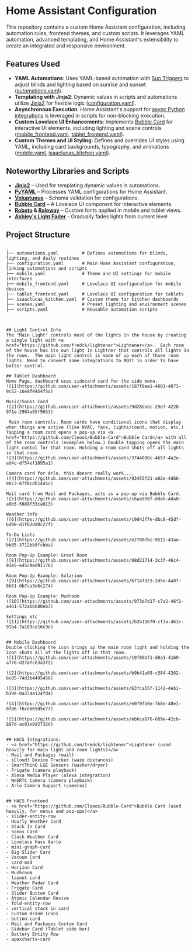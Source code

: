 # Home Assistant Configuration

This repository contains a custom Home Assistant configuration, including automation rules, frontend themes, and custom scripts. It leverages YAML automation, advanced templating, and Home Assistant's extensibility to create an integrated and responsive environment.

## Features Used

- **YAML Automations**: Uses YAML-based automation with [Sun Triggers](https://www.home-assistant.io/docs/automation/trigger/#sun-trigger) to adjust blinds and lighting based on sunrise and sunset ([automations.yaml](./automations.yaml)).
- **Templating with Jinja2**: Dynamic values in scripts and automations utilize [Jinja2](https://jinja.palletsprojects.com/en/3.0.x/) for flexible logic ([configuration.yaml](./configuration.yaml)).
- **Asynchronous Execution**: Home Assistant's support for [async Python integrations](https://docs.python.org/3/library/asyncio.html) is leveraged in scripts for non-blocking execution.
- **Custom Lovelace UI Enhancements**: Implements [Bubble Card](https://github.com/Clooos/Bubble-Card) for interactive UI elements, including lighting and scene controls ([mobile_frontend.yaml](./mobile_frontend.yaml), [tablet_frontend.yaml](./tablet_frontend.yaml)).
- **Custom Themes and UI Styling**: Defines and overrides UI styles using YAML, including card backgrounds, typography, and animations ([mobile.yaml](./mobile.yaml), [isaaclucas_kitchen.yaml](./isaaclucas_kitchen.yaml)).

## Noteworthy Libraries and Scripts

- **[Jinja2](https://jinja.palletsprojects.com/en/3.0.x/)** – Used for templating dynamic values in automations.
- **[PyYAML](https://pyyaml.org/)** – Processes YAML configurations for Home Assistant.
- **[Voluptuous](https://github.com/alecthomas/voluptuous)** – Schema validation for configurations.
- **[Bubble Card](https://github.com/Clooos/Bubble-Card)** – A Lovelace UI component for interactive elements.
- **[Roboto](https://fonts.google.com/specimen/Roboto) & [Raleway](https://fonts.google.com/specimen/Raleway)** – Custom fonts applied in mobile and tablet views.
- **[Ashley's Light Fader](https://community.home-assistant.io/t/ashley-s-light-fader-2-0-fade-lights-and-or-color-temperature-with-your-choice-of-easing-curves-including-ease-in-ease-out-and-ease-in-out/584077)** - Gradually fades lights from current level
## Project Structure

```plaintext
.
├── automations.yaml         # Defines automations for blinds, lighting, and daily routines
├── configuration.yaml       # Main Home Assistant configuration, linking automations and scripts
├── mobile.yaml              # Theme and UI settings for mobile interfaces
├── mobile_frontend.yaml     # Lovelace UI configuration for mobile devices
├── tablet_frontend.yaml     # Lovelace UI configuration for tablets
├── isaaclucas_kitchen.yaml  # Custom theme for kitchen dashboards
├── scenes.yaml              # Preset lighting and environment scenes
├── scripts.yaml             # Reusable automation scripts



## Light Control Info
The "Main Light" controls most of the lights in the house by creating a single light with <a href="https://github.com/fredck/lightener">Lightener</a>.  Each room of the house has its own light in Lightner that controls all lights in the room.  The main light control is made of up each of those room lights. Need to convert some integrations to MQTT in order to have better control.

## Tablet Dashboard
Home Page, dashboard uses sidecard card for the side menu.  
![1](https://github.com/user-attachments/assets/187f8ae1-4801-4873-9c52-16e8f4454f5a)

Music/Sonos Card
![2](https://github.com/user-attachments/assets/9d28daec-29e7-4228-971e-2984e95f9653)

 Main room controls. Room cards have conditional icons that display when things are active (like HVAC, fans, lights/count, motion, etc.) Tapping a room card opens a pop-up via <a href="https://github.com/Clooos/Bubble-Card">Bubble Card</a> with all of the room controls (examples below.) Double tapping opens the main light contol for that room. Holding a room card shuts off all lights in that room.
![3](https://github.com/user-attachments/assets/3744086c-4b57-4a2e-ad4c-df54ef1095a1)

Camera card for Arlo, this doesnt really work....
![4](https://github.com/user-attachments/assets/93455f21-a02e-4d66-9073-87f0cdb1445c)

Mail card from Mail and Packages, acts as a pop-up via Bubble Card.
![5](https://github.com/user-attachments/assets/c6aa938f-ddeb-4da0-a8b5-5688f33ca013)

Weather info
![6](https://github.com/user-attachments/assets/c9d42f7e-dbc8-45df-bd98-d1f62dd0c27f)

To-Do Lists
![7](https://github.com/user-attachments/assets/e27007bc-9512-43ae-bb85-3712bb8fcbba)

Room Pop-Up Example: Great Room
![8](https://github.com/user-attachments/assets/98d21714-3c3f-46c4-93e5-e45c9ed91176)

Room Pop-Up Example: Solarium
![9](https://github.com/user-attachments/assets/6714fd23-2d5e-4a87-8b51-0b7ca3e6c274)

Room Pop-Up Example: Mudroom
![10](https://github.com/user-attachments/assets/973e7d17-c7a2-46f2-a461-572a66b80eb3)

Settings etc
![11](https://github.com/user-attachments/assets/b2b11670-cf3a-461c-91b4-7a163ce16c9e)


## Mobile Dashboard
Double clicking the icon brings up the main room light and holding the icon shuts all of the lights off in that room.
![1](https://github.com/user-attachments/assets/19f89bf1-d0a1-4169-a776-d27efc63a3f2)

![2](https://github.com/user-attachments/assets/b9b41a69-c584-4262-bc85-74d1b4495456)

![3](https://github.com/user-attachments/assets/63fca55f-1142-4eb1-b39e-0a374a124fd4)

![4](https://github.com/user-attachments/assets/e0f9fb0e-7b8e-48e1-8f86-f6ce669d5e77)

![5](https://github.com/user-attachments/assets/eb6ca876-689e-42cb-887d-ac01e8d2732d)


## HACS Integrations:
- <a href="https://github.com/fredck/lightener">Lightener (used heavily for main light and room lights)</a>
- Mail and Packages (mail)
- iCloud3 Device Tracker (waze distances)
- SmartThinQ LGE Sensors (washer/dryer)
- Frigate (camera playback)
- Alexa Media Player (alexa integration)
- WebRTC Camera (camera playback)
- Arlo Camera Support (cameras)


## HACS Frontend
- <a href="https://github.com/Clooos/Bubble-Card">Bubble Card (used heavily, for menus and pop-ups)</a>
- slider-entity-row
- Hourly Weather Card
- Stack In Card
- Sonos Card
- Clock Weather Card
- Lovelace Hass Aarlo
- mini-graph-card
- Big Slider Card
- Vacuum Card
- card-mod
- Horizon Card
- Mushroom
- layout-card
- Weather Radar Card
- Frigate Card
- Slider Button Card
- Atomic Calendar Revive
- fold-entity-row
- vertical stack in card
- Custom Brand Icons
- button-card
- Mail and Packages Custom Card
- Sidebar Card (Tablet side bar)
- Battery Entity Row
- apexcharts-card


